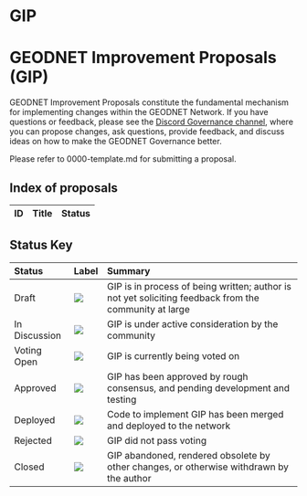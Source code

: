 # GIP 
# GEODNET Improvement Proposals (GIP)

GEODNET Improvement Proposals constitute the fundamental mechanism for implementing changes within the GEODNET Network.
If you have questions or feedback, please see the [Discord Governance channel](https://discord.com/invite/VKgsqka8), where you can propose changes, ask questions, provide feedback, and discuss ideas on how to make the GEODNET Governance better. 

Please refer to 0000-template.md for submitting a proposal. 

## Index of proposals

<!-- prettier-ignore -->
| ID | Title | Status |
| :---: | :--- | :-- |


## Status Key

| Status        | Label                                                                        | Summary                                                                                               |
| :------------ | :--------------------------------------------------------------------------- | :---------------------------------------------------------------------------------------------------- |
| Draft         | <img src="https://img.shields.io/badge/Status-Draft-yellow"></img>           | GIP is in process of being written; author is not yet soliciting feedback from the community at large |
| In Discussion | <img src="https://img.shields.io/badge/Status-In%20Discussion-orange"></img> | GIP is under active consideration by the community                                                    |
| Voting Open   | <img src="https://img.shields.io/badge/Status-Voting_Open-cyan"></img>       | GIP is currently being voted on
| Approved      | <img src="https://img.shields.io/badge/Status-Approved-green"></img>         | GIP has been approved by rough consensus, and pending development and testing                         |
| Deployed      | <img src="https://img.shields.io/badge/Status-Deployed-blue"></img>          | Code to implement GIP has been merged and deployed to the network                                     |
| Rejected      | <img src="https://img.shields.io/badge/Status-Rejected-red"></img>           | GIP did not pass voting                                                                               |
| Closed        | <img src="https://img.shields.io/badge/Status-Closed-lightgrey"></img>       | GIP abandoned, rendered obsolete by other changes, or otherwise withdrawn by the author               |
